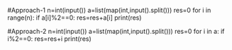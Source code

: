 #Approach-1
n=int(input())
a=list(map(int,input().split()))
res=0
for i in range(n):
  if a[i]%2==0:
    res=res+a[i]
print(res)

#Approach-2
n=int(input())
a=list(map(int,input().split()))
res=0
for i in a:
  if i%2==0:
    res=res+i
print(res)
